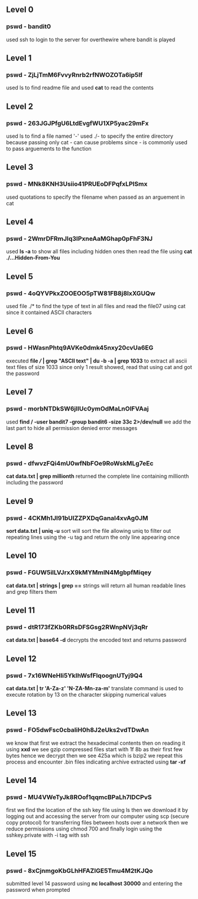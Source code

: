 ## Level 0

### pswd - bandit0

used ssh to login to the server for overthewire where bandit is played

## Level 1

### pswd - ZjLjTmM6FvvyRnrb2rfNWOZOTa6ip5If

used ls to find readme file and used **cat** to read the contents

## Level 2

### pswd - 263JGJPfgU6LtdEvgfWU1XP5yac29mFx

used ls to find a file named '-' used ./- to specify the entire directory because passing only cat - can cause problems since - is commonly used to pass arguements to the function

## Level 3

### pswd - MNk8KNH3Usiio41PRUEoDFPqfxLPlSmx

used quotations to specify the filename when passed as an arguement in cat

## Level 4

### pswd - 2WmrDFRmJIq3IPxneAaMGhap0pFhF3NJ

used **ls -a** to show all files including hidden ones then read the file using **cat ./...Hidden-From-You**

## Level 5

### pswd - 4oQYVPkxZOOEOO5pTW81FB8j8lxXGUQw

used file ./* to find the type of text in all files and read the file07 using cat since it contained ASCII characters

## Level 6

### pswd - HWasnPhtq9AVKe0dmk45nxy20cvUa6EG

executed **file */* | grep "ASCII text" | du -b -a | grep 1033** to extract all ascii text files of size 1033 since only 1 result showed, read that using cat and got the password

## Level 7

### pswd - morbNTDkSW6jIlUc0ymOdMaLnOlFVAaj

used **find / -user bandit7 -group bandit6 -size 33c 2>/dev/null** we add the last part to hide all permission denied error messages

## Level 8

### pswd - dfwvzFQi4mU0wfNbFOe9RoWskMLg7eEc

**cat data.txt | grep millionth** returned the complete line containing millionth including the password

## Level 9

### pswd - 4CKMh1JI91bUIZZPXDqGanal4xvAg0JM

**sort data.txt | uniq -u** sort will sort the file allowing uniq to filter out repeating lines using the -u tag and return the only line appearing once

## Level 10

### pswd - FGUW5ilLVJrxX9kMYMmlN4MgbpfMiqey

**cat data.txt | strings | grep ==** strings will return all human readable lines and grep filters them

## Level 11

### pswd - dtR173fZKb0RRsDFSGsg2RWnpNVj3qRr

**cat data.txt | base64 -d** decrypts the encoded text and returns password

## Level 12

### pswd - 7x16WNeHIi5YkIhWsfFIqoognUTyj9Q4

**cat data.txt | tr 'A-Za-z' 'N-ZA-Mn-za-m'** translate command is used to execute rotation by 13 on the character skipping numerical values

## Level 13

### pswd - FO5dwFsc0cbaIiH0h8J2eUks2vdTDwAn

we know that first we extract the hexadecimal contents then on reading it using **xxd** we see gzip compressed files start with 1f 8b as their first few bytes hence we decrypt then we see 425a which is bzip2 we repeat this process and encounter .bin files indicating archive extracted using **tar -xf**

## Level 14

### pswd - MU4VWeTyJk8ROof1qqmcBPaLh7lDCPvS

first we find the location of the ssh key file using ls then we download it by logging out and accessing the server from our computer using scp (secure copy protocol) for transferring files between hosts over a network then we reduce permissions using chmod 700 and finally login using the sshkey.private with -i tag with ssh

## Level 15

### pswd - 8xCjnmgoKbGLhHFAZlGE5Tmu4M2tKJQo

submitted level 14 password using **nc localhost 30000** and entering the password when prompted
